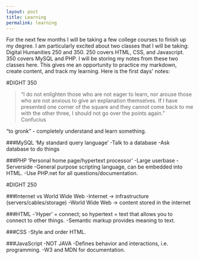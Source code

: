```yaml
---
layout: post
title: Learning
permalink: learning
---
```


For the next few months I will be taking a few college courses to finish up my degree. I am particularly excited about two classes that I will be taking: Digital Humanities 250 and 350. 250 covers HTML, CSS, and Javascript. 350 covers MySQL and PHP. I will be storing my notes from these two classes here. This gives me an opportunity to practice my markdown, create content, and track my learning. Here is the first days' notes:  

#DIGHT 350  

>“I do not enlighten those who are not eager to learn,
>nor arouse those who are not anxious
>to give an explanation themselves.
>If I have presented one corner of the square
>and they cannot come back to me with the other three,
>I should not go over the points again.”  
Confucius  

“to gronk” - completely understand and learn something.

###MySQL ‘My standard query language’
-Talk to a database
-Ask database to do things


###PHP ‘Personal home page/hypertext processor’
-Large userbase
-Serverside
-General purpose scripting language, can be embedded into HTML.
-Use PHP.net for all questions/documentation.

#DIGHT 250

###Internet vs World Wide Web
-Internet -> infrastructure (servers/cables/storage)
-World Wide Web -> content stored in the internet

###HTML
-’Hyper’ = connect; so hypertext = text that allows you to connect to other things.
-Semantic markup provides meaning to text.  

###CSS
-Style and order HTML.  

###JavaScript
-NOT JAVA
-Defines behavior and interactions, i.e. programming.
-W3 and MDN for documentation.


